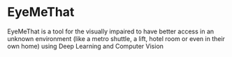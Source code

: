 # EyeMeThat
EyeMeThat is a tool for the visually impaired to have better access in an unknown environment (like a metro shuttle, a lift, hotel room or even in their own home) using Deep Learning and Computer Vision
